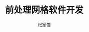 ---
title: "前处理网格软件开发"
description: "专注网格生成与处理，使用流行的工业软件开发技术开发CAE前处理软件"
author: "张家僮"
role: "网格软件开发方向"
authorImage: "@/images/avatar/ZhangJT.jpg"
authorImageAlt: "张家僮"
pubDate: 2025-04-21
cardImage: "@/images/blog/post-software.png"
cardImageAlt: "Top view mechanical tools arrangement"
readTime: 10
tags: ["软件开发", "工业软件", "C++", "VTK", "Qt Quick" ]
contents: [
        "暂定项目名PreCess，是一款开源通用场景下的前处理软件，专注优化网格处理流程与提高网格生成质量。项目目前暂时以闭源形式进行探索性开发，等待软件初具规模、实用性和可拓展性时择机开源。",
        "工业软件（Industrial Software），是服务于工业领域的专用软件，覆盖产品全生命周期（设计、仿真、生产、运维等），是智能制造的核心工具，是工业数字化转型的基石，直接影响产品质量、研发效率和成本控制。",
        "CAE（计算机辅助工程），通过数值仿真模拟物理现象（如结构应力、热传导等），替代部分物理试验，优化产品设计避免设计缺陷，缩短研发周期，降低试验成本。CAE属于研发设计类软件的高端环节，与CAD（设计）、CAM（制造）并称“CAx”三大支柱。技术门槛高，依赖多学科知识，是工业软件“卡脖子”领域之一。典型工具如ANSYS、ABAQUS、COMSOL、Altair HyperWorks等。",
        "前处理（Pre-processing）是CAE流程的关键瓶颈，需要处理来自上游的CAD模型，为CAE仿真准备输入数据。网格质量直接影响到仿真求解的精度和速度，平均耗时占CAE全流程的60%~70%，需要耗费大量精力调整网格。前处理软件主要功能包括：CAD模型几何建模/修复、网格划分、仿真边界条件设置。代表软件：ANSYS Meshing、Altair HyperMesh、Pointwise（流体网格）、MSC Patran（结构分析）。",
        "前处理软件领域同工业软件一样处于被“卡脖子”状态，我们致力于打破这种现状，背靠研究生网格组内国际先进的高质量网格生成与编辑算法，希望推出一款软件能被应用于实际工业生产中，也为网格算法开发者提供集成平台。",
        "本项目主要采用了VTK、Qt Quick、OCC等开源商用框架，使用CMake进行项目文件管理，以私有仓库形式在Gitee托管。主要参考了成熟商用软件，如Altair HyperMesh、Blender、ParaView等，进行软件界面与交互设计。希望构建几何引擎，实现对包括样条、网格模型编辑的通用封装，以基于软件几何内核，方便插件开发或Python脚本编写。",
        "我们的目标是：极致的内核封装与调用开放。可以以开源软件的形式或几何内核的形式供CAE软件集成到各自的生态中，通过插件开发供厂商对软件做定制化开发；算法开发者也可以基于软件内核做算法开发与调试。",
        "参与项目能获得什么：1. 项目经历：无论是科研或是工作的面试简历都是一个很好的谈资；2. 项目管理经验：我们在尽力规范化项目管理规则，可以通过参与项目熟悉项目管理流程，比如Git的使用和代码合作编写、使用CMake进行项目管理和依赖库的编译安装；3. 开发经验：C++是我们开发的主力语言，希望通过参与项目能共同学习现代C++的编程知识，通过迭代设计积累架构设计经验；4. 助研奖励：参与项目作为骨干成员可以获得助研奖励作为工资，优先考虑计划长期参与开源项目并贡献代码的同学。",
        "目前项目刚有起色，规模不算大，项目管理略显青涩，希望有志之士能参与到项目未来的讨论和建设中。项目组面向更广大的本科生群体，挑选现有课程、书籍、文档教程，提供不同技术方向的学习和参与项目的路线方案，对于不同的技术方向组里也有人带。未来两个月也会组织一些培训课程，帮助初学者尽快上手开发工作和对项目迭代的探讨中。"
]
---